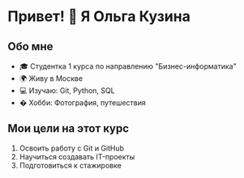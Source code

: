 # Привет! 👋 Я Ольга Кузина

## Обо мне
- 🎓 Студентка 1 курса по направлению "Бизнес-информатика"
- 🌍 Живу в Москве
- 💻 Изучаю: Git, Python, SQL
- � Хобби: Фотография, путешествия

## Мои цели на этот курс
1. Освоить работу с Git и GitHub
2. Научиться создавать IT-проекты
3. Подготовиться к стажировке

